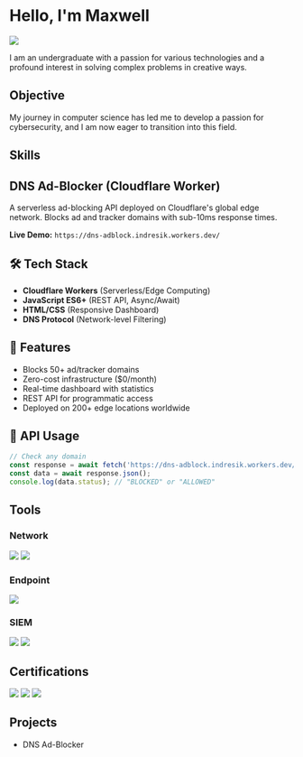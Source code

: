 
# Hello, I'm Maxwell
<a href="https://www.linkedin.com/in/maxwell-mwangi-bb5908377/"><img src="https://img.shields.io/badge/-LinkedIn-0072b1?&style=for-the-badge&logo=linkedin&logoColor=white" /></a>


I am an undergraduate with a passion for various technologies and a profound interest in solving complex problems in creative ways. 

## Objective

My journey in computer science has led me to develop a passion for cybersecurity, and I am now eager to transition into this field.

## Skills
## DNS Ad-Blocker (Cloudflare Worker)

A serverless ad-blocking API deployed on Cloudflare's global edge network. Blocks ad and tracker domains with sub-10ms response times.

**Live Demo:** `https://dns-adblock.indresik.workers.dev/`

## 🛠️ Tech Stack

- **Cloudflare Workers** (Serverless/Edge Computing)
- **JavaScript ES6+** (REST API, Async/Await)
- **HTML/CSS** (Responsive Dashboard)
- **DNS Protocol** (Network-level Filtering)

## 🚀 Features

- Blocks 50+ ad/tracker domains
- Zero-cost infrastructure ($0/month)
- Real-time dashboard with statistics
- REST API for programmatic access
- Deployed on 200+ edge locations worldwide

## 📡 API Usage

```javascript
// Check any domain
const response = await fetch('https://dns-adblock.indresik.workers.dev/api/check?domain=example.com');
const data = await response.json();
console.log(data.status); // "BLOCKED" or "ALLOWED"
```

## Tools

### Network
<div>
    <img src="https://img.shields.io/badge/-Wireshark-1679A7?&style=for-the-badge&logo=Wireshark&logoColor=white" />
    <img src="https://img.shields.io/badge/-Suricata-EF3B2D?&style=for-the-badge&logo=Suricata&logoColor=white" />
</div>

### Endpoint
<div>
    <img src="https://img.shields.io/badge/-Microsoft_Defender_for_Endpoint-00A4EF?&style=for-the-badge&logo=Microsoft&logoColor=white" />
</div>

### SIEM
<div>
    <img src="https://img.shields.io/badge/-Microsoft_Sentinel-0078D4?&style=for-the-badge&logo=Microsoft&logoColor=white" />
    <img src="https://img.shields.io/badge/-Splunk-000000?&style=for-the-badge&logo=Splunk&logoColor=white" />
</div>

## Certifications
<div>
<a href="https://s3.amazonaws.com/coursera_assets/meta_images/generated/CERTIFICATE_LANDING_PAGE/CERTIFICATE_LANDING_PAGE~ZM0V31YEB0FZ/CERTIFICATE_LANDING_PAGE~ZM0V31YEB0FZ.jpeg" target="_blank"><img src="https://img.shields.io/badge/-Google%20Cybersecurity-4285F4?&style=for-the-badge&logo=google&logoColor=white" /></a>
<a href="https://s3.amazonaws.com/coursera_assets/meta_images/generated/CERTIFICATE_LANDING_PAGE/CERTIFICATE_LANDING_PAGE~J5L0N8QUX3CH/CERTIFICATE_LANDING_PAGE~J5L0N8QUX3CH.jpeg" target="_blank"><img src="https://img.shields.io/badge/-GenAI%20Leader-DC362E?&style=for-the-badge&logoColor=white" /></a>
<a href="https://s3.amazonaws.com/coursera_assets/meta_images/generated/CERTIFICATE_LANDING_PAGE/CERTIFICATE_LANDING_PAGE~QY2F3YYOK6DW/CERTIFICATE_LANDING_PAGE~QY2F3YYOK6DW.jpeg" target="_blank"><img src="https://img.shields.io/badge/-Microsoft%20Security-800080?&style=for-the-badge&logo=microsoft&logoColor=white" /></a>
</div>

## Projects
- DNS Ad-Blocker

